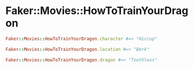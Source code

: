 # Faker::Movies::HowToTrainYourDragon

```ruby
Faker::Movies::HowToTrainYourDragon.character #=> "Hiccup"

Faker::Movies::HowToTrainYourDragon.location #=> "Berk"

Faker::Movies::HowToTrainYourDragon.dragon #=> "Toothless"
```
